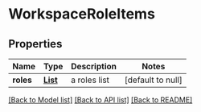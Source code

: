 # WorkspaceRoleItems
## Properties

Name | Type | Description | Notes
------------ | ------------- | ------------- | -------------
**roles** | [**List**](WorkspaceRole.md) | a roles list | [default to null]

[[Back to Model list]](../README.md#documentation-for-models) [[Back to API list]](../README.md#documentation-for-api-endpoints) [[Back to README]](../README.md)

